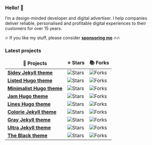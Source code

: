 ### Hello! 👋

I’m a design-minded developer and digital advertiser. 
I help companies deliver reliable, personalised and profitable digital experiences to their customers for over 15 years.

🔥 If you like my stuff, please consider [**sponsoring me**](https://github.com/sponsors/ronv) 🔥🔥 

<h3>Latest projects</h3>
<table>
  <thead align="center">
    <tr border: none;>
      <td><b>🎁 Projects</b></td>
      <td><b>⭐ Stars</b></td>
      <td><b>📚 Forks</b></td>
    </tr>
  </thead>
  <tbody>
  <tr>
      <td><a href="https://github.com/ronv/sidey"><b>Sidey Jekyll theme</b></a></td>
      <td><img alt="Stars" src="https://img.shields.io/github/stars/ronv/sidey?style=flat-square&labelColor=343b41"/></td>
      <td><img alt="Forks" src="https://img.shields.io/github/forks/ronv/sidey?style=flat-square&labelColor=343b41"/></td>
    </tr>
    <tr>
      <td><a href="https://github.com/ronv/listed"><b>Listed Hugo theme</b></a></td>
      <td><img alt="Stars" src="https://img.shields.io/github/stars/ronv/listed?style=flat-square&labelColor=343b41"/></td>
      <td><img alt="Forks" src="https://img.shields.io/github/forks/ronv/listed?style=flat-square&labelColor=343b41"/></td>
    </tr>
<tr>
      <td><a href="https://github.com/ronv/minimalist"><b>Minimalist Hugo theme</b></a></td>
      <td><img alt="Stars" src="https://img.shields.io/github/stars/ronv/minimalist?style=flat-square&labelColor=343b41"/></td>
      <td><img alt="Forks" src="https://img.shields.io/github/forks/ronv/minimalist?style=flat-square&labelColor=343b41"/></td>
    </tr>
	  <tr>
       <td><a href="https://github.com/ronv/jam"><b>Jam Hugo theme</b></a></td>
      <td><img alt="Stars" src="https://img.shields.io/github/stars/ronv/jam?style=flat-square&labelColor=343b41"/></td>
      <td><img alt="Forks" src="https://img.shields.io/github/forks/ronv/jam?style=flat-square&labelColor=343b41"/></td>
    </tr>
    <tr>
      <td><a href="https://github.com/ronv/lines"><b>Lines Hugo theme</b></a></td>
      <td><img alt="Stars" src="https://img.shields.io/github/stars/ronv/lines?style=flat-square&labelColor=343b41"/></td>
      <td><img alt="Forks" src="https://img.shields.io/github/forks/ronv/lines?style=flat-square&labelColor=343b41"/></td>
    </tr>
    <tr>
      <td><a href="https://github.com/ronv/colorie"><b>Colorie Jekyll theme</b></a></td>
      <td><img alt="Stars" src="https://img.shields.io/github/stars/ronv/colorie?style=flat-square&labelColor=343b41"/></td>
      <td><img alt="Forks" src="https://img.shields.io/github/forks/ronv/colorie?style=flat-square&labelColor=343b41"/></td>
    </tr>
    <tr>
      <td><a href="https://github.com/ronv/gray"><b>Gray Jekyll theme</b></a></td>
      <td><img alt="Stars" src="https://img.shields.io/github/stars/ronv/gray?style=flat-square&labelColor=343b41"/></td>
      <td><img alt="Forks" src="https://img.shields.io/github/forks/ronv/gray?style=flat-square&labelColor=343b41"/></td>
    </tr>
    <tr>
      <td><a href="https://github.com/ronv/ultra"><b>Ultra Jekyll theme</b></a></td>
      <td><img alt="Stars" src="https://img.shields.io/github/stars/ronv/ultra?style=flat-square&labelColor=343b41"/></td>
      <td><img alt="Forks" src="https://img.shields.io/github/forks/ronv/ultra?style=flat-square&labelColor=343b41"/></td>
    </tr>
    <tr>
      <td><a href="https://github.com/ronv/the-black"><b>The Black theme</b></a></td>
      <td><img alt="Stars" src="https://img.shields.io/github/stars/ronv/the-black?style=flat-square&labelColor=343b41"/></td>
      <td><img alt="Forks" src="https://img.shields.io/github/forks/ronv/the-black?style=flat-square&labelColor=343b41"/></td>
    </tr>
    
  </tbody>
</table>
